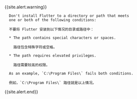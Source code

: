 
   {{site.alert.warning}}

      Don't install Flutter to a directory or path that meets
      one or both of the following conditions:

      不要将 Flutter 安装到以下情况的目录或路径中：

      * The path contains special characters or spaces.

        路径包含特殊字符或空格。

      * The path requires elevated privileges.

        路径需要较高的权限。

      As an example, `C:\Program Files\` fails both conditions.

      例如，`C:\Program Files\` 路径就是以上情况。

   {{site.alert.end}}
